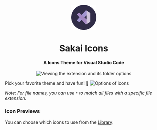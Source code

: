 <div align="center">

<img src="logo.png" width="80" />

<h1>Sakai Icons</h1>

<h4>A Icons Theme for Visual Studio Code</h4>

![Viewing the extension and its folder options](images/preview.gif)
</div>

Pick your favorite theme and have fun! 🎉
![Options of icons](images/icon_theme.png)


_Note: For file names, you can use `*` to match all files with a specific file extension._

### Icon Previews

You can choose which icons to use from the [Library](https://www.figma.com/design/38itAxU9UwS4cK8YS2u716/Sakai-Icons?t=o7Q02zK9c7C9XGWT-1):